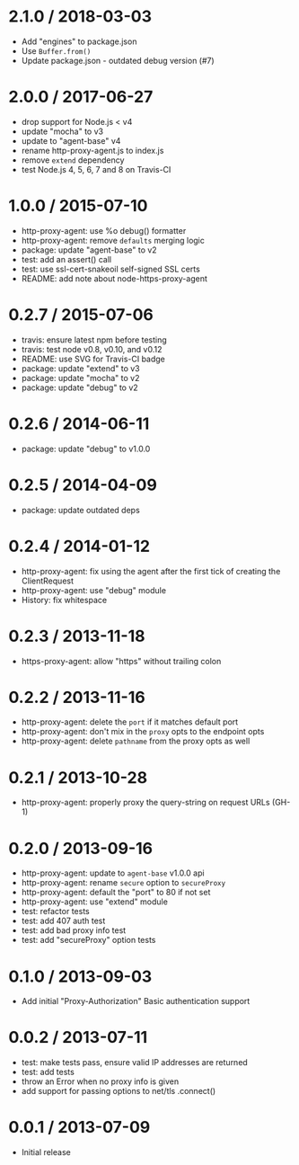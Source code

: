 
2.1.0 / 2018-03-03
==================

  * Add "engines" to package.json
  * Use `Buffer.from()`
  * Update package.json - outdated debug version (#7)

2.0.0 / 2017-06-27
==================

  * drop support for Node.js < v4
  * update "mocha" to v3
  * update to "agent-base" v4
  * rename http-proxy-agent.js to index.js
  * remove `extend` dependency
  * test Node.js 4, 5, 6, 7 and 8 on Travis-CI

1.0.0 / 2015-07-10
==================

  * http-proxy-agent: use %o debug() formatter
  * http-proxy-agent: remove `defaults` merging logic
  * package: update "agent-base" to v2
  * test: add an assert() call
  * test: use ssl-cert-snakeoil self-signed SSL certs
  * README: add note about node-https-proxy-agent

0.2.7 / 2015-07-06
==================

  * travis: ensure latest npm before testing
  * travis: test node v0.8, v0.10, and v0.12
  * README: use SVG for Travis-CI badge
  * package: update "extend" to v3
  * package: update "mocha" to v2
  * package: update "debug" to v2

0.2.6 / 2014-06-11
==================

  * package: update "debug" to v1.0.0

0.2.5 / 2014-04-09
==================

  * package: update outdated deps

0.2.4 / 2014-01-12
==================

  * http-proxy-agent: fix using the agent after the first tick of creating the ClientRequest
  * http-proxy-agent: use "debug" module
  * History: fix whitespace

0.2.3 / 2013-11-18
==================

  * https-proxy-agent: allow "https" without trailing colon

0.2.2 / 2013-11-16
==================

  * http-proxy-agent: delete the `port` if it matches default port
  * http-proxy-agent: don't mix in the `proxy` opts to the endpoint opts
  * http-proxy-agent: delete `pathname` from the proxy opts as well

0.2.1 / 2013-10-28
==================

  * http-proxy-agent: properly proxy the query-string on request URLs (GH-1)

0.2.0 / 2013-09-16
==================

  * http-proxy-agent: update to `agent-base` v1.0.0 api
  * http-proxy-agent: rename `secure` option to `secureProxy`
  * http-proxy-agent: default the "port" to 80 if not set
  * http-proxy-agent: use "extend" module
  * test: refactor tests
  * test: add 407 auth test
  * test: add bad proxy info test
  * test: add "secureProxy" option tests

0.1.0 / 2013-09-03
==================

  * Add initial "Proxy-Authorization" Basic authentication support

0.0.2 / 2013-07-11
==================

  * test: make tests pass, ensure valid IP addresses are returned
  * test: add tests
  * throw an Error when no proxy info is given
  * add support for passing options to net/tls .connect()

0.0.1 / 2013-07-09
==================

  * Initial release
